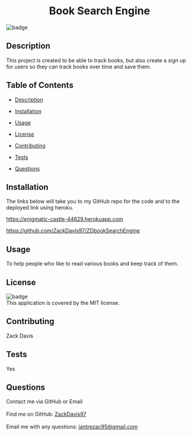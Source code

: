
<h1 align="center">Book Search Engine</h1>

![badge](https://img.shields.io/badge/license-MIT-brightgreen)<br />
## Description
This project is created to be able to track books, but also create a sign up for users so they can track books over time and save them.
## Table of Contents
- [Description](#description)

- [Installation](#installation)

- [Usage](#usage)

- [License](#license)

- [Contributing](#contributing)

- [Tests](#tests)

- [Questions](#questions)

## Installation

The links below will take you to my GitHub repo for the code and to the deployed link using heroku.

https://enigmatic-castle-44629.herokuapp.com

https://github.com/ZackDavis97/ZDbookSearchEngine

## Usage
To help people who like to read various books and keep track of them.

## License
![badge](https://img.shields.io/badge/license-MIT-brightgreen)
<br />
This application is covered by the MIT license. 

## Contributing
Zack Davis

## Tests
Yes

## Questions
Contact me via GitHub or Email<br />
<br />
Find me on GitHub: [ZackDavis97](https://github.com/ZackDavis97)<br />
<br />
Email me with any questions: jantrezac95@gmail.com<br />
  